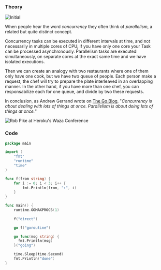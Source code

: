 ### Theory 

![Initial](https://www.youtube.com/watch?v=PAAkCSZUG1c&t=3m42s)

When people hear the word _concurrency_ they often think of _parallelism_, a related but quite distinct concept.

Concurrency tasks can be executed in different intervals at time, and not necessarily in multiple cores of CPU, if you have only one core your Task can be processed asynchronously. Parallelism tasks are executed simultaneously, on separate cores at the exact same time and we have isolated executions.

Then we can create an analogy with two restaurants where one of them only have one cook, but we have two queue of people. Each person make a request, the chef will try to prepare the plate interleaved in an overlapping manner. In the other hand, if you have more than one chef, you can responsabilize each for one queue, and divide by two these requests.

In conclusion, as Andrew Gerrand wrote on [The Go Blog](https://go.dev/blog/waza-talk), "_Concurrency is about dealing with lots of things at once. Parallelism is about doing lots of things at once._"

 ![Rob Pike at Heroku's Waza Conference](https://youtu.be/oV9rvDllKEg)

### Code

``` Go
package main

import (
    "fmt"
    "runtime"
    "time"
)

func f(from string) {
    for i := 0; i < 3; i++ {
        fmt.Println(from, ":", i)
    }
}

func main() {
    runtime.GOMAXPROCS(1)
    
    f("direct")

    go f("goroutine")

    go func(msg string) {
	  fmt.Println(msg)
    }("going")

    time.Sleep(time.Second)
    fmt.Println("done")
}
```

